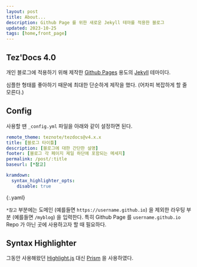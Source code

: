 ```yaml
---
layout: post
title: About...
description: Github Page 를 위한 새로운 Jekyll 테마를 적용한 블로그
updated: 2023-10-25
tags: [home,front_page]
---
```


## Tez'Docs 4.0

개인 블로그에 적용하기 위해 제작한 [Github Pages](#) 용도의 [Jekyll](#) 테마이다.

심플한 형태를 좋아하기 때문에 최대한 단순하게 제작을 했다. (어차피 복잡하게 할 줄 모른다.)

## Config

사용할 땐 `_config.yml` 파일을 아래와 같이 설정하면 된다.

```yaml
remote_theme: teznote/tezdocs@v4.x.x
title: [블로그 타이틀]
description: [블로그에 대한 간단한 설명]
footer: [블로그 각 페이지 제일 하단에 포함되는 메세지]
permalink: /post/:title
baseurl: [*참고]

kramdown:
  syntax_highlighter_opts:
    disable: true
```
{:.yaml}

`*참고` 부분에는 도메인 (예를들면 `https://username.github.io`) 을 제외한 라우팅 부분 (예를들면 `/myblog`) 을 입력한다. 특히 Github Page 를 `username.github.io` Repo 가 아닌 곳에 사용하고자 할 때 필요하다.

## Syntax Highlighter

그동안 사용해왔던 [Highlight.js](#) 대신 [Prism](#) 을 사용하였다.